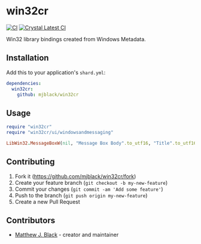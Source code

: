 # win32cr

[![CI](https://github.com/mjblack/win32cr/actions/workflows/crystal.yml/badge.svg)](https://github.com/mjblack/win32cr/actions/workflows/crystal.yml) [![Crystal Latest CI](https://github.com/mjblack/win32cr/actions/workflows/crystal_latest.yml/badge.svg)](https://github.com/mjblack/win32cr/actions/workflows/crystal_latest.yml)

Win32 library bindings created from Windows Metadata.

## Installation

Add this to your application's `shard.yml`:

```yaml
dependencies:
  win32cr:
    github: mjblack/win32cr
```

## Usage

```ruby
require "win32cr"
require "win32cr/ui/windowsandmessaging"

LibWin32.MessageBoxW(nil, "Message Box Body".to_utf16, "Title".to_utf16, LibWin32::MESSAGEBOX_STYLE::MB_OK)
```

## Contributing

1. Fork it (<https://github.com/mjblack/win32cr/fork>)
2. Create your feature branch (`git checkout -b my-new-feature`)
3. Commit your changes (`git commit -am 'Add some feature'`)
4. Push to the branch (`git push origin my-new-feature`)
5. Create a new Pull Request

## Contributors

- [Matthew J. Black](https://github.com/mjblack) - creator and maintainer
